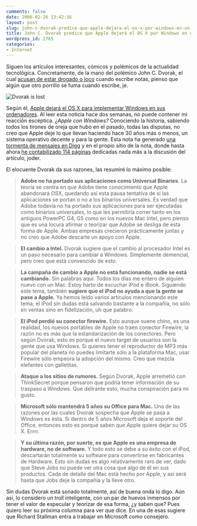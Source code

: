 ```yaml
---
comments: false
date: 2006-02-26 13:42:16
layout: post
slug: john-c-dvorak-predice-que-apple-dejara-el-os-x-por-windows-en-un-futuro
title: John C. Dvorak predice que Apple dejará el OS X por Windows en un futuro
wordpress_id: 2765
categories:
- Internet
---
```


Siguen los artículos interesantes, cómicos y polémicos de la actualidad tecnológica. Concretamente, de la mano del polémico John C. Dvorak, el cual [acusan de estar drogado o loco](http://www.geekculture.com/joyoftech/joyarchives/789.html) cuando escribe notas, pienso que algún que otro porrillo se fuma cuando escribe, je.





![Dvorak is lost](/images/dvorakislost.png)





Según él, [Apple dejará el OS X para implementar Windows en sus ordenadores](http://www.pcmag.com/article2/0,1895,1923151,00.asp). Al leer esta noticia hace dos semanas, no puede contener mi reacción escéptica. _¿Apple con Windows?_ Conociendo la historia, sabiendo todos los tirones de oreja que hubo en el pasado, todas las disputas, no creo que Apple deje lo que llevan haciendo hace 30 años más o menos, un sistema operativo decente y para la gente. Esta nota ha generado [una tormenta de mensajes en Digg](http://digg.com/apple/Dvorak_Predicts_Apple_Will_Switch_to_Windows) y en el propio sitio de la nota, donde hasta ahora [he contabilizado 114 páginas](http://discuss.pcmag.com/forums/1004305649/ShowPost.aspx#1004305649) dedicadas nada más a la discusión del artículo, joder.





El elocuente Dvorak da sus razones, las resumiré lo máximo posible:





> **Adobe no ha portado sus aplicaciones como Universal Binaries.** La teoría se centra en que Adobe tiene conocimiento que Apple abandonará OSX, quedando así esta pausa tentativa de si las aplicaciones se portan o no a los binarios universales. Es verdad que Adobe todavía no ha portado sus aplicaciones para ser ejecutadas como binarios universales, lo que les permitiría correr tanto en los antiguos PowerPC G4, G5 como en los nuevos Mac Intel, pero pienso que es una locura afirmar o teorizar que Adobe se desliga de esta forma de Apple. Ambas empresas crecieron prácticamente juntas y no creo que Adobe descarte un apoyo con Apple.
> 
> 


> 
> **El cambio a Intel.** Dvorak sugiere que el cambio al procesador Intel es un paso necesario para cambiar a Windows. Simplemente demencial, pero creo que está convencido de esto.
> 
> 


> 
> **La campaña de cambio a Apple no está funcionando, nadie se está cambiando.** Sin palabras aquí. Todos los días me entero de alguien nuevo con un Mac. Estoy harto de escuchar iPod e iBook. Siguiendo este tema, también **sugiere que el iPod no ayuda a que la gente se pase a Apple.** Ya hemos leído varios artículos mencionando este tema, el iPod sin dudas está salvando bastante a la compañía, no sólo en ventas sino en fidelización, uh que palabro.
> 
> 


> 
> **El iPod perdió su conector firewire.** Esto aunque suene chino, es una realidad, los nuevos portátiles de Apple no traen conector Firewire, la razón no es más que la estandarización de los conectores. Pero según Dvorak, esto es porque el nuevo target de usuarios son la gente que usa Windows. Si quieres tener el reproductor de MP3 más popular del planeta no puedes limitarte sólo a la plataforma Mac, usar Firewire sólo empeora la adopción del mismo. Creo que mezcla elefantes con galletitas.
> 
> 


> 
> **Ataque a los sitios de rumores.** Según Dvorak, Apple arremetió con ThinkSecret porque pensaron que podría tener información de su traspaso a Windows. Que delirante esto, mucha conspiración para mi gusto.
> 
> 


> 
> **Microsoft sólo mantendrá 5 años su Office para Mac.** Una de las razones por las cuales Dvorak sospecha que Apple se pasa a Windows es ésta. Si dentro de 5 años Microsoft deja el soporte del Office, entonces esto es porque saben que Apple quiere dejar su OS X. Errrr.
> 
> 


> 
> **Y su última razón, por suerte, es que Apple es una empresa de hardware, no de software.** Y todo esto se debe a su éxito con el iPod, descartarán totalmente su software para convertirse en fabricantes de Hardware. Esto sin dudas es algo relativamente raro de ver, dado que Steve Jobs no puede ver otra cosa que algo de él en sus productos. Cada de detalle del Mac está hecho por Apple, y así será hasta que Jobs deje la compañía y la lleve otro.





Sin dudas Dvorak está sonado totalmente, así de buena onda lo digo. Aún así, lo considero un troll inteligente, con un par de huevos inmensos por tener el valor de especular y teorizar de esa forma, ¿y saben que? Pues quiero leer su próxima columna para ver que dice. En una de esas sugiere que Richard Stallman entra a trabajar en Microsoft como consejero.
